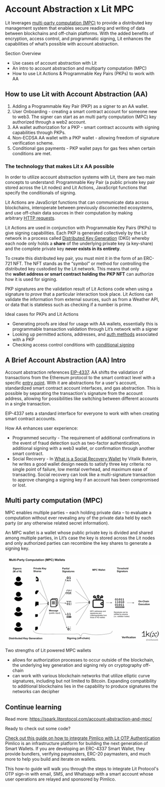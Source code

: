 # Account Abstraction x Lit MPC

Lit leverages [multi-party computation (MPC)](https://www.wikiwand.com/en/Secure_multi-party_computation?ref=spark.litprotocol.com) to provide a distributed key management system that enables secure reading and writing of data between blockchains and off-chain platforms. With the added benefits of encryption, access control, and programmatic signing, Lit enhances the capabilities of what’s possible with account abstraction.

Section Overview

- Use cases of account abstraction with Lit
- An intro to account abstraction and multiparty computation (MPC)
- How to use Lit Actions & Programmable Key Pairs (PKPs) to work with AA

## How to use Lit with Account Abstraction (AA)

1. Adding a Programmable Key Pair (PKP) as a signer to an AA wallet.
2. User Onboarding - creating a smart contract account for someone new to web3. The signer can start as an multi party computation (MPC) key authorized through a web2 account.
3. AA wallet authorization for a PKP - smart contract accounts with signing capabilities through PKPs.
4. Non-ECDSA AA wallet with a PKP wallet - allowing freedom of signature verification scheme.
5. Conditional gas payments - PKP wallet pays for gas fees when certain conditions are met.

### The technology that makes Lit x AA possible

In order to utilize account abstraction systems with Lit, there are two main concepts to understand: Programmable Key Pair (a public private key pair stored across the Lit nodes) and Lit Actions, JavaScript functions that specify the conditionals of signing. 

Lit Actions are JavaScript functions that can communicate data across blockchains, interoperate between previously disconnected ecosystems, and use off-chain data sources in their computation by making arbitrary [HTTP requests](../sdk/wallets/intro.md).

Lit Actions are used in conjunction with Programmable Key Pairs (PKPs) to give signing capabilities. Each PKP is generated collectively by the Lit network in a process called [Distributed Key Generation](https://en.wikipedia.org/wiki/Distributed_key_generation?ref=spark.litprotocol.com) (DKG) whereby each node only holds a **share** of the underlying private key (a key-share) and the complete private key **never exists in its entirety**.

To create this distributed key pair, you must mint it in the form of an ERC-721 NFT. The NFT stands as the “symbol” or method for controlling the distributed key custodied by the Lit network. This means that only the **wallet address or smart contract holding the PKP NFT** can authorize how it is used for signing.

PKP signatures are the validation result of Lit Actions code when using a signature to *prove* that a particular interaction took place. Lit Actions can validate the information from external sources, such as from a Weather API, or data that is stateless such as checking if a number is prime.

Ideal cases for PKPs and Lit Actions

- Generating proofs are ideal for usage with AA wallets, essentially this is programmable transaction validation through Lit’s network with a signer
- Looking up permitted actions, addresses, and [auth methods](../sdk/authentication/overview.md) associated with a PKP
- Checking access control conditions with [conditional signing](../sdk/serverless-signing/conditional-signing.md)


## A Brief Account Abstraction (AA) Intro

Account abstraction references [EIP-4337](https://eip4337.com/en/latest/index.html?ref=spark.litprotocol.com). AA shifts the validation of transactions from the Ethereum protocol to the smart contract level with a specific [entry point](https://ethereum-magicians.org/t/erc-4337-account-abstraction-via-entry-point-contract-specification/7160/1?ref=spark.litprotocol.com). With it are abstractions for a user's account, standardized smart contract account interfaces, and gas abstraction. This is possible by separating the transaction's signature from the account address, allowing for possibilities like switching between different accounts in a single transaction. 

EIP-4337 sets a standard interface for everyone to work with when creating smart contract accounts.

How AA enhances user experience:

- Programmed security - The requirement of additional confirmations in the event of fraud detection such as two-factor authentication, additional signing with a web3 wallet, or confirmation through another smart contract.
- Social Recovery - In [What is a Social Recovery Wallet](https://hackernoon.com/what-is-a-social-recovery-wallet?ref=spark.litprotocol.com) by Vitalik Buterin, he writes a good wallet design needs to satisfy three key criteria: no single point of failure, low mental overhead, and maximum ease of transacting. Social recovery can look like a multi-signature transaction to approve changing a signing key if an account has been compromised or lost.

## Multi party computation (MPC)

MPC enables multiple parties – each holding private data – to evaluate a computation without ever revealing any of the private data held by each party (or any otherwise related secret information). 

An MPC wallet is a wallet whose public private key is divided and shared among multiple parties, in Lit’s case the key is stored across the Lit nodes and only authorized parties can recombine the key shares to generate a signing key.

![MPC diagram](../../static/img/mpc.png)

Two strengths of Lit powered MPC wallets

- allows for authorization processes to occur outside of the blockchain, the underlying key generation and signing rely on cryptography off-chain
- can work with various blockchain networks that utilize elliptic curve signatures, including but not limited to Bitcoin. Expanding compatibility to additional blockchains lies in the capability to produce signatures the networks can decipher

## Continue learning
Read more: https://spark.litprotocol.com/account-abstraction-and-mpc/

Ready to check out some code?

[Check out this guide on how to integrate Pimlico with Lit OTP Authentication](https://docs.pimlico.io/how-to/integrations/lit-protocol)
Pimlico is an infrastructure platform for building the next generation of Smart Wallets. If you are developing an ERC-4337 Smart Wallet, they provide bundlers, verifying paymasters, ERC-20 paymasters, and much more to help you build and iterate on wallets.

This how-to guide will walk you through the steps to integrate Lit Protocol's OTP sign-in with email, SMS, and Whatsapp with a smart account whose user operations are relayed and sponsored by Pimlico.